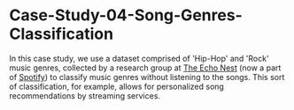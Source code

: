 # Case-Study-04-Song-Genres-Classification

In this case study, we use a dataset comprised of 'Hip-Hop' and 'Rock' music genres, collected by a research group at [The Echo Nest](https://en.wikipedia.org/wiki/The_Echo_Nest) (now a part of [Spotify](https://en.wikipedia.org/wiki/Spotify)) to classify music genres without listening to the songs. This sort of classification, for example, allows for personalized song recommendations by streaming services. 
